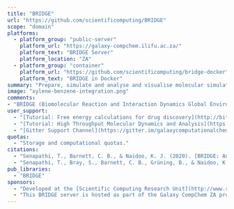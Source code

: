 ```yaml
---
title: "BRIDGE"
url: "https://github.com/scientificomputing/BRIDGE"
scope: "domain"
platforms:
  - platform_group: "public-server"
    platform_url: "https://galaxy-compchem.ilifu.ac.za/"
    platform_text: "BRIDGE Server"
    platform_location: "ZA"
  - platform_group: "container"
    platform_url: "https://github.com/scientificomputing/bridge-docker"
    platform_text: "BRIDGE in Docker"
summary: "Prepare, simulate and analyse and visualise molecular simulations, especially molecular dynamics and free energies."
image: "xylene-benzene-integration.png"
comments:
- "BRIDGE (Biomolecular Reaction and Interaction Dynamics Global Environment) is a Computational Chemistry flavour of Galaxy - a webserver for preparing, simulating and analysing and visualising molecular simulations, especially molecular dynamics and free energies.  Software such as NAMD, GROMACS and CHARMM can be used to define and simulate biological macromolecules, perform conformational analysis from trajectory data and conduct data analytics of large scale protein motions using statistical rigor."
user_support:
  - "[Tutorial: Free energy calculations for drug discovery](http://bit.ly/2QSIrE4)"
  - "[Tutorial: High Throughput Molecular Dynamics and Analysis](https://galaxyproject.github.io/training-material/topics/computational-chemistry/tutorials/htmd-analysis/tutorial.html) (and [more GTN computational chemistry training](https://galaxyproject.github.io/training-material/topics/computational-chemistry/))"
  - "[Gitter Support Channel](https://gitter.im/galaxycomputationalchemistry/Lobby)"
quotas:
  - "Storage and computational quotas."
citations:
  - "Senapathi, T., Barnett, C. B., & Naidoo, K. J. (2020). [BRIDGE: An Open Platform for Reproducible Protein-Ligand Simulations and Free Energy of Binding Calculations](https://doi.org/10.21769/BioProtoc.3731). *Bio-Protocol*, 10(17), e3731–e3731. doi: 10.21769/BioProtoc.3731 "
  - "Senapathi, T., Bray, S., Barnett, C. B., Grüning, B., & Naidoo, K. J. (2019). [Biomolecular Reaction & Interaction Dynamics Global Environment (BRIDGE)](https://doi.org/10.1093/bioinformatics/btz107). *Bioinformatics*. doi: 10.1093/bioinformatics/btz107"
pub_libraries:
  - "BRIDGE"
sponsors:
  - "Developed at the [Scientific Computing Research Unit](http://www.scientificomputing.uct.ac.za/) of the [University of Cape Town](http://www.uct.ac.za/)."
  - "This BRIDGE server is hosted as part of the Galaxy CompChem ZA project on the [ILIFU resources](http://www.ilifu.ac.za/)."
---
```

